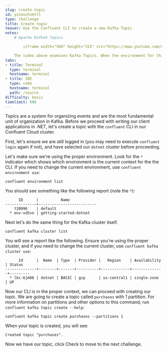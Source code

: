 ```yaml
---
slug: create-topic
id: yzsouchvmttl
type: challenge
title: Create topic
teaser: Use the Confluent CLI to create a new Kafka Topic
notes:
    # Apache Kafka® Topics

		<iframe width="560" height="315" src="https://www.youtube.com/embed/kj9JH3ZdsBQ" title="YouTube video player" frameborder="0" allow="accelerometer; autoplay; clipboard-write; encrypted-media; gyroscope; picture-in-picture" allowfullscreen></iframe>

    The video above examines Kafka Topics. When the environment for this challenge is ready, a Start button will be available in the bottom right corner of the browser.
tabs:
- title: Terminal
  type: terminal
  hostname: terminal
- title: IDE
  type: code
  hostname: terminal
  path: /source
difficulty: basic
timelimit: 600
---
```


Topics are a system for organizing events and are the most fundamental unit of organization in Kafka. Before we proceed with writing our client applications in .NET, let's create a topic with the `confluent` CLI in our Confluent Cloud cluster.

First, let's ensure we are still logged in (you may need to execute `confluent login` again if not), and have selected our `dotnet` cluster before proceeding.

Let's make sure we're using the proper environment. Look for the `*` indicator which shows which environment is the current context for the the CLI. If you need to change the current environment, use `confluent environment use`:

```
confluent environment list
```

You should see something like the following report (note the `*`):

```
      ID      |          Name            
--------------+--------------------------
    t20996    | default                  
  * env-vd5vn | getting-started-dotnet
```

Next let's do the same thing for the Kafka cluster itself.

```
confluent kafka cluster list
```

You will see a report like the following. Ensure you're using the proper cluster, and if you need to change the current cluster, use `confluent kafka cluster use`:

```
      Id      |  Name  | Type  | Provider |   Region    | Availability | Status  
--------------+--------+-------+----------+-------------+--------------+---------
  * lkc-6jm06 | dotnet | BASIC | gcp      | us-central1 | single-zone  | UP      
```

Now our CLI is in the proper context, we can proceed with creating our topic.  We are going to create a topic called `purchases` with 1 partition. For more information on partitions and other options to this command, run `confluent kafka topic create --help`:

```
confluent kafka topic create purchases --partitions 1
```

When your topic is created, you will see:

```
Created topic "purchases".
```

Now we have our topic, click Check to move to the next challenge.

